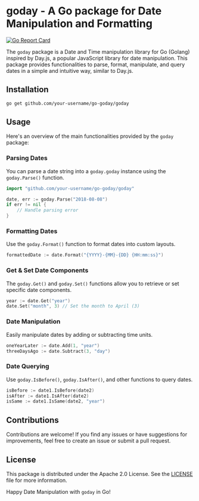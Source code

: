 # goday - A Go package for Date Manipulation and Formatting

[![Go Report Card](https://goreportcard.com/badge/github.com/deryl-sagala/goday)](https://goreportcard.com/report/github.com/deryl-sagala/goday)

The `goday` package is a Date and Time manipulation library for Go (Golang) inspired by Day.js, a popular JavaScript library for date manipulation. This package provides functionalities to parse, format, manipulate, and query dates in a simple and intuitive way, similar to Day.js.

## Installation

```bash
go get github.com/your-username/go-goday/goday
```

## Usage

Here's an overview of the main functionalities provided by the `goday` package:

### Parsing Dates

You can parse a date string into a `goday.goday` instance using the `goday.Parse()` function.

```go
import "github.com/your-username/go-goday/goday"

date, err := goday.Parse("2018-08-08")
if err != nil {
    // Handle parsing error
}
```

### Formatting Dates

Use the `goday.Format()` function to format dates into custom layouts.

```go
formattedDate := date.Format("{YYYY}-{MM}-{DD} {HH:mm:ss}")
```

### Get & Set Date Components

The `goday.Get()` and `goday.Set()` functions allow you to retrieve or set specific date components.

```go
year := date.Get("year")
date.Set("month", 3) // Set the month to April (3)
```

### Date Manipulation

Easily manipulate dates by adding or subtracting time units.

```go
oneYearLater := date.Add(1, "year")
threeDaysAgo := date.Subtract(3, "day")
```

### Date Querying

Use `goday.IsBefore()`, `goday.IsAfter()`, and other functions to query dates.

```go
isBefore := date1.IsBefore(date2)
isAfter := date1.IsAfter(date2)
isSame := date1.IsSame(date2, "year")
```

## Contributions

Contributions are welcome! If you find any issues or have suggestions for improvements, feel free to create an issue or submit a pull request.

## License

This package is distributed under the Apache 2.0 License. See the [LICENSE](LICENSE) file for more information.

Happy Date Manipulation with `goday` in Go!
